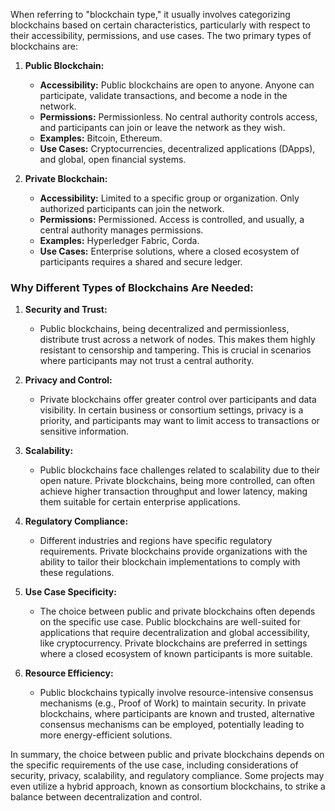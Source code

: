When referring to "blockchain type," it usually involves categorizing blockchains based on certain characteristics, particularly with respect to their accessibility, permissions, and use cases. The two primary types of blockchains are:

1. **Public Blockchain:**
   - **Accessibility:** Public blockchains are open to anyone. Anyone can participate, validate transactions, and become a node in the network.
   - **Permissions:** Permissionless. No central authority controls access, and participants can join or leave the network as they wish.
   - **Examples:** Bitcoin, Ethereum.
   - **Use Cases:** Cryptocurrencies, decentralized applications (DApps), and global, open financial systems.

2. **Private Blockchain:**
   - **Accessibility:** Limited to a specific group or organization. Only authorized participants can join the network.
   - **Permissions:** Permissioned. Access is controlled, and usually, a central authority manages permissions.
   - **Examples:** Hyperledger Fabric, Corda.
   - **Use Cases:** Enterprise solutions, where a closed ecosystem of participants requires a shared and secure ledger.

### Why Different Types of Blockchains Are Needed:

1. **Security and Trust:**
   - Public blockchains, being decentralized and permissionless, distribute trust across a network of nodes. This makes them highly resistant to censorship and tampering. This is crucial in scenarios where participants may not trust a central authority.

2. **Privacy and Control:**
   - Private blockchains offer greater control over participants and data visibility. In certain business or consortium settings, privacy is a priority, and participants may want to limit access to transactions or sensitive information.

3. **Scalability:**
   - Public blockchains face challenges related to scalability due to their open nature. Private blockchains, being more controlled, can often achieve higher transaction throughput and lower latency, making them suitable for certain enterprise applications.

4. **Regulatory Compliance:**
   - Different industries and regions have specific regulatory requirements. Private blockchains provide organizations with the ability to tailor their blockchain implementations to comply with these regulations.

5. **Use Case Specificity:**
   - The choice between public and private blockchains often depends on the specific use case. Public blockchains are well-suited for applications that require decentralization and global accessibility, like cryptocurrency. Private blockchains are preferred in settings where a closed ecosystem of known participants is more suitable.

6. **Resource Efficiency:**
   - Public blockchains typically involve resource-intensive consensus mechanisms (e.g., Proof of Work) to maintain security. In private blockchains, where participants are known and trusted, alternative consensus mechanisms can be employed, potentially leading to more energy-efficient solutions.

In summary, the choice between public and private blockchains depends on the specific requirements of the use case, including considerations of security, privacy, scalability, and regulatory compliance. Some projects may even utilize a hybrid approach, known as consortium blockchains, to strike a balance between decentralization and control.
